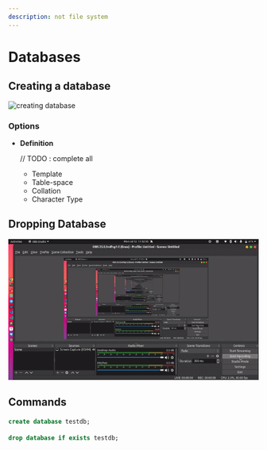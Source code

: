 ```yaml
---
description: not file system
---
```


# Databases

## Creating a database

![creating database](../.gitbook/assets/create-database%20%281%29.gif)

### Options

* **Definition**

  // TODO : complete all 

  * Template 
  * Table-space
  * Collation
  * Character Type

## Dropping Database

![drop database](../.gitbook/assets/output%20%284%29.gif)

## Commands

```sql
create database testdb;

drop database if exists testdb;
```



